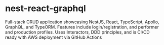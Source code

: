 # nest-react-graphql
Full-stack CRUD application showcasing NestJS, React, TypeScript, Apollo, GraphQL, and TypeORM. Features include login/registration, and performer and production profiles. Uses Interactors, DDD principles, and is CI/CD ready with AWS deployment via GitHub Actions
